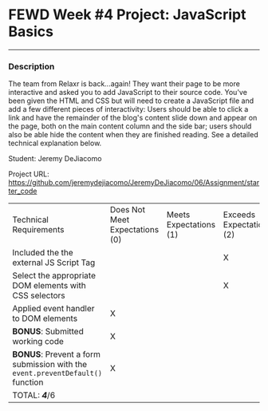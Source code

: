 # FEWD Week #4 Project: JavaScript Basics

---


### Description


The team from Relaxr is back...again! They want their page to be more interactive and asked you to add JavaScript to their source code. You've been given the HTML and CSS but will need to create a JavaScript file and add a few different pieces of interactivity:  Users should be able to click a link and have the remainder of the blog's content slide down and appear on the page, both on the main content column and the side bar; users should also be able hide the content when they are finished reading. See a detailed technical explanation below.

Student: Jeremy DeJiacomo

Project URL: https://github.com/jeremydejiacomo/JeremyDeJiacomo/06/Assignment/starter_code

|                                                                                                                                                                                                                     |                                |                        |                          |
|---------------------------------------------------------------------------------------------------------------------------------------------------------------------------------------------------------------------|--------------------------------|------------------------|--------------------------|
| Technical Requirements                                                                                                                                                                                              | Does Not Meet Expectations (0) | Meets Expectations (1) | Exceeds Expectations (2) |
| Included the the external JS Script Tag |      |      |    X  |
| Select the appropriate DOM elements with CSS selectors |      |      |  X    |
| Applied event handler to DOM elements|   X   |      |      |
| **BONUS**: Submitted working code  |  X    |      |      |
| **BONUS**: Prevent a form submission with the ```event.preventDefault()``` function  |   X   |      |      |
| TOTAL: ___4___/6   |      |      |      |
